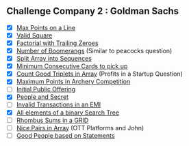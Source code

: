 ## Challenge Company 2 : Goldman Sachs
- [x] [Max Points on a Line](https://leetcode.com/problems/max-points-on-a-line/)
- [x] [Valid Square](https://leetcode.com/problems/valid-square/)
- [x] [Factorial with Trailing Zeroes](https://leetcode.com/problems/factorial-trailing-zeroes/)
- [x] [Number of Boomerangs](https://leetcode.com/problems/number-of-boomerangs/) (Similar to peacocks question)
- [x] [Split Array into Sequences](https://leetcode.com/problems/split-array-into-consecutive-subsequences/)
- [x] [Minimum Consecutive Cards to pick up](https://leetcode.com/problems/minimum-consecutive-cards-to-pick-up/)
- [x] [Count Good Triplets in Array](https://leetcode.com/problems/count-good-triplets-in-an-array/) (Profits in a Startup Question)
- [x] [Maximum Points in Archery Competition](https://leetcode.com/problems/maximum-points-in-an-archery-competition/)
- [ ] [Initial Public Offering](https://leetcode.com/problems/ipo/)
- [x] [People and Secret](https://leetcode.com/problems/number-of-people-aware-of-a-secret/)
- [ ] [Invalid Transactions in an EMI](https://leetcode.com/problems/invalid-transactions/)
- [x] [All elements of a binary Search Tree](https://leetcode.com/problems/all-elements-in-two-binary-search-trees/)
- [ ] [Rhombus Sums in a GRID](https://leetcode.com/problems/get-biggest-three-rhombus-sums-in-a-grid/)
- [ ] [Nice Pairs in Array](https://leetcode.com/problems/count-nice-pairs-in-an-array/) (OTT Platforms and John)
- [ ] [Good People based on Statements](https://leetcode.com/problems/maximum-good-people-based-on-statements/)
